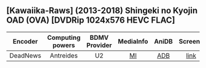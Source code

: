## [Kawaiika-Raws] (2013-2018) Shingeki no Kyojin OAD (OVA) [DVDRip 1024x576 HEVC FLAC]

| Encoder  | Computing powers | BDMV Provider | MediaInfo | AniDB |     Screens     |
| :------: | :--------------: | :-----------: | :-------: | :---: | :-------------: |
| DeadNews |    Antreides     |      U2       |   [MI]    | [ADB] | [link][screens] |

[adb]: https://anidb.net/anime/9826
[mi]: https://bin.disroot.org/?1f75aa4fec066979#FKLmKbWo8Q88Zeo3EUDkP3eLvjz2j2rU7cfrfhrTNTbF
[screens]: https://slow.pics/c/R1H65vps
